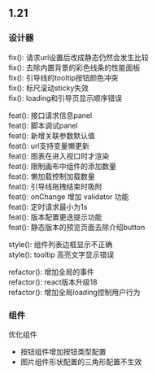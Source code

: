 ## 1.21

### 设计器

fix(): 请求url设置后改成静态仍然会发生比较  
fix(): 去除内置背景的彩色线条的性能面板  
fix(): 引导线的tooltip按钮颜色冲突  
fix(): 标尺滚动sticky失效  
fix(): loading和引导页显示顺序错误  

feat(): 接口请求信息panel  
feat(): 脚本调试panel  
feat(): 新增关联参数默认值   
feat(): url支持变量懒更新  
feat(): 图表在进入视口时才渲染  
feat(): 限制画布中组件的添加数量  
feat(): 懒加载控制加载数量  
feat(): 引导线拖拽结束时吸附  
feat(): onChange 增加 validator 功能  
feat(): 定时请求最小为1s  
feat(): 版本配置更迭提示功能  
feat(): 静态版本的预览页面去除介绍button  

style(): 组件列表边框显示不正确  
style(): tooltip 高亮文字显示错误  

refactor(): 增加全局的事件  
refactor(): react版本升级18  
refactor(): 增加全局loading控制用户行为  

### 组件

优化组件  
- 按钮组件增加按钮类型配置  
- 图片组件形状配置的三角形配置不生效  
